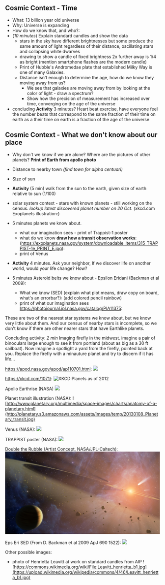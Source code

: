 
## Cosmic Context - Time

- What: 13 billion year old universe
- Why: Universe is expanding
- How do we know that, and who?:
- (*10 minutes*) Explain standard candles and show the data
	- stars in the sky have different brightnesses but some produce the
    same amount of light regardless of their distance, oscillating
    stars and collapsing white dwarves
	- drawing to show a candle of fixed brightness 2x further away is
      1/4 as bright (mention smartphone flashes are the modern candle)
  - Print of Hubble's Andromedae plate that established Milky Way is
  one of many Galaxies.
  -  Distance isn't enough to determine the age, how do we know they
	moving away from us?
		- We see that galaxies are moving away from by looking at the
        color of light - draw a spectrum?
		- Show how the precision of measurement has increased over time,
      converging on the age of the universe
- concluding **Activity** 3 minutes? Heart beat exercise, have everyone feel the number beats that
	correspond to the same fraction of their time on earth as a their
	time on earth is a fraction of the age of the universe
	
## Cosmic Context - What we don't know about our place

- Why don't we know if we are alone? Where are the pictures of other
planets? **Print of Earth from apollo photo**
- Distance to nearby town _(find town for alpha centuari)_
- Size of sun
- **Activity** (5 min) walk from the sun to the earth, given size of earth relative to sun (1/100)
- solar system context - stars with known planets - still working on
the census. *lookup latest discovered planet number on 20
Oct*. (xkcd.com Exoplanets illustration:)

-  5 minutes planets we know about.
	- what our imagination sees - print of Trappist-1 poster 
	- what do we know **draw how a transit observation works**: (https://exoplanets.nasa.gov/system/downloadable_items/315_TRAPPIST-1e_PRINT_E.jpg):
	- print of Venus
- **Activity** 4 minutes. Ask your neighbor, If we discover life on
  another world, would your life change? How?
- 5 minutes Asteroid belts we know about -  Epsilon Eridani (Backman et al 2009):
  - What we know (SED) (explain what plot means, draw copy on board, what's
    an errorbar?):
    (add colored pencil rainbow)
  -  print of what our imagination sees  https://photojournal.jpl.nasa.gov/catalog/PIA11375:
  
These are two of the nearest star systems we know about,
but we know very little about them. And our census of nearby stars is
incomplete, so we don't know if there are other nearer stars that have
Earthlike planets. 

Concluding activity: *2 min* Imaging firefly in the midwest. imagine a pair of binoculars
large enough to see it from portland (about as big as a 30 ft
sailboat). Now imagine a spotlight a yard from the firefly, pointed
back at you. Replace the firefly with a minauture planet and try to
discern if it has life...


https://apod.nasa.gov/apod/ap110701.html:
![](https://apod.nasa.gov/apod/image/1107/varHubblepanel_hst.jpg)

https://xkcd.com/1071/:
![XKCD Planets as of 2012](http://imgs.xkcd.com/comics/exoplanets_large.png)

Apollo Earthrise (NASA)
![](https://history.nasa.gov/ap11ann/kippsphotos/6550.jpg)

Planet transit illustration (NASA):
![http://www.planetary.org/multimedia/space-images/charts/anatomy-of-a-planetary.html](http://planetary.s3.amazonaws.com/assets/images/temp/20130108_Planetary_transit.jpg)

Venus (NASA):
![](https://www.nasa.gov/images/content/591935main_venus-clouds-lgweb.jpg)

TRAPPIST poster (NASA):
![](https://exoplanets.nasa.gov/system/downloadable_items/315_TRAPPIST-1e_PRINT_E.jpg)

Double the Rubble (Artist Concept, NASA/JPL-Caltech):
![](NASA-JPL-Caltech_-_Double_the_Rubble_PIA11375pd.jpg)

Eps Eri SED (From D. Backman et al 2009 ApJ 690 1522):
![](http://iopscience.iop.org/0004-637X/690/2/1522/downloadHRFigure/figure/apj292138f5)

Other possible images:

- photo of Henrietta Leavitt at work on standard candles from AIP ![https://commons.wikimedia.org/wiki/File:Leavitt_henrietta_b1.jpg](https://upload.wikimedia.org/wikipedia/commons/4/46/Leavitt_henrietta_b1.jpg)
    
